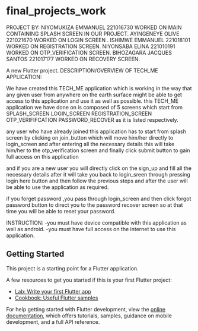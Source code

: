 # final_projects_work
PROJECT BY:
NIYOMUKIZA EMMANUEL 221016730   WORKED ON MAIN CONTAINING  SPLASH SCREEN IN OUR PROJECT.
AYINGENEYE OLIVE 221021670     WORKED ON LOGIN SCREEN .
ISHIMWE EMMANUEL 221018101    WORKED ON REGISTRATION SCREEN.
NIYONSABA ELINA 221010191     WORKED ON OTP_VERIFICATION SCREEN.
BIHOZAGARA JACQUES SANTOS 221017177 WORKED ON RECOVERY SCREEN. 

A new Flutter project.
DESCRIPTION/OVERVIEW OF TECH_ME APPLICATION:

We have created this TECH_ME application which is working in the way that any given user from anywhere on the earth surface might be able to get access to this application and use it as well as possible.
this TECH_ME application we have done on is composed of 5 screens which start from 
SPLASH_SCREEN
LOGIN_SCREEN
REGISTRATION_SCREEN
OTP_VERIFIFCATION
PASSWORD_RECOVER
as it is listed respectively.

any user who have already joined this application has to start from splash screen by clicking on join_button  which will move him/her directly to login_screen and after entering all the necessary details this will take him/her
to the otp_verification screen and finally click submit button to gain full access on this application 

 and if you are a new user you will directly click on the sign_up and fill all the necessary details  after it will take you back to login_sreen through pressing login here button and then follow the previous steps and after the user will be able to use the application as required.

 if you forget password ,you pass through login_screen and then click forgot password button to direct you to the password recover screen so at that time you will be able to reset your password.


INSTRUCTION:
-you must have device compatible with this application as well as android.
-you must have full access on the internet to use this application.


## Getting Started

This project is a starting point for a Flutter application.


A few resources to get you started if this is your first Flutter project:

- [Lab: Write your first Flutter app](https://docs.flutter.dev/get-started/codelab)
- [Cookbook: Useful Flutter samples](https://docs.flutter.dev/cookbook)

For help getting started with Flutter development, view the
[online documentation](https://docs.flutter.dev/), which offers tutorials,
samples, guidance on mobile development, and a full API reference.
